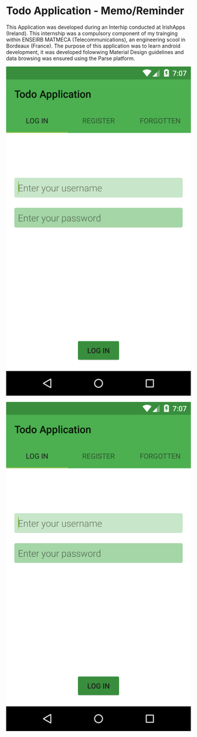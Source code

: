 # Todo Application - Memo/Reminder

This Application was developed during an Interhip conducted at IrishApps (Ireland). This internship was a compulsory component of my trainging within ENSEIRB MATMECA (Telecommunications), an engineering scool in Bordeaux (France). 
The purpose of this application was to learn android development, it was developed folowwing Material Design guidelines and data browsing was ensured using the Parse platform. 

![ScreenShot](https://raw.githubusercontent.com/aplanchamp/todoApplication/master/ScreenVersion2/login2.png)


![Alt text](https://raw.githubusercontent.com/aplanchamp/todoApplication/master/ScreenVersion2/login2.png)
